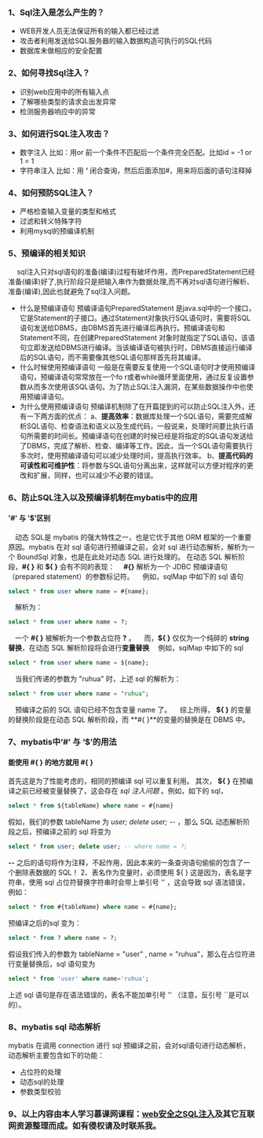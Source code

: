 ### 1、Sql注入是怎么产生的？
 *  WEB开发人员无法保证所有的输入都已经过滤
 * 攻击者利用发送给SQL服务器的输入数据构造可执行的SQL代码
 * 数据库未做相应的安全配置
### 2、如何寻找Sql注入？
 * 识别web应用中的所有输入点
 * 了解哪些类型的请求会出发异常
 * 检测服务器响应中的异常
### 3、如何进行SQL注入攻击？
 *  数字注入
	 比如：用or 前一个条件不匹配后一个条件完全匹配。比如id = -1 or 1 = 1
 * 字符串注入
	 比如：用 **‘** 闭合查询，然后后面添加#，用来将后面的语句注释掉
### 4、如何预防SQL注入？
 * 严格检查输入变量的类型和格式
 * 过滤和转义特殊字符
 * 利用mysql的预编译机制
### 5、预编译的相关知识
  &emsp; sql注入只对sql语句的准备(编译)过程有破坏作用，而PreparedStatement已经准备(编译)好了,执行阶段只是把输入串作为数据处理,而不再对sql语句进行解析、准备(编译),因此也就避免了sql注入问题。
 
 * 什么是预编译语句
 预编译语句PreparedStatement 是java.sql中的一个接口，它是Statement的子接口。通过Statement对象执行SQL语句时，需要将SQL语句发送给DBMS，由DBMS首先进行编译后再执行。预编译语句和Statement不同，在创建PreparedStatement 对象时就指定了SQL语句，该语句立即发送给DBMS进行编译。当该编译语句被执行时，DBMS直接运行编译后的SQL语句，而不需要像其他SQL语句那样首先将其编译。
 * 什么时候使用预编译语句
 一般是在需要反复使用一个SQL语句时才使用预编译语句，预编译语句常常放在一个fo r或者while循环里面使用，通过反复设置参数从而多次使用该SQL语句。为了防止SQL注入漏洞，在某些数据操作中也使用预编译语句。
 * 为什么使用预编译语句
 预编译机制除了在开篇提到的可以防止SQL注入外，还有一下两方面的优点：
 a、**提高效率**：数据库处理一个SQL语句，需要完成解析SQL语句、检查语法和语义以及生成代码，一般说来，处理时间要比执行语句所需要的时间长。预编译语句在创建的时候已经是将指定的SQL语句发送给了DBMS，完成了解析、检查、编译等工作。因此，当一个SQL语句需要执行多次时，使用预编译语句可以减少处理时间，提高执行效率。
 b、**提高代码的可读性和可维护性**：将参数与SQL语句分离出来，这样就可以方便对程序的更改和扩展，同样，也可以减少不必要的错误。
### 6、防止SQL注入以及预编译机制在mybatis中的应用
#### '#' 与 '$'区别
&emsp;动态 SQL是 mybatis 的强大特性之一，也是它优于其他 ORM 框架的一个重要原因。mybatis 在对 sql 语句进行预编译之前，会对 sql 进行动态解析，解析为一个 BoundSql 对象，也是在此处对动态 SQL 进行处理的。
在动态 SQL 解析阶段，**#{ }** 和 **${ }** 会有不同的表现：
&emsp;**#{}** 解析为一个 JDBC 预编译语句（prepared statement）的参数标记符。
&emsp;例如，sqlMap 中如下的 sql 语句
```sql
select * from user where name = #{name};
```
&emsp;解析为：
```sql
select * from user where name = ?;
```
&emsp;一个 **#{ }** 被解析为一个参数占位符 **?** 。
&emsp;而，**${ }** 仅仅为一个纯碎的 **string 替换**，在动态 SQL 解析阶段将会进行**变量替换**
&emsp;例如，sqlMap 中如下的 sql
```sql
select * from user where name = ${name};
```
&emsp;当我们传递的参数为 "ruhua" 时，上述 sql 的解析为：
```sql
select * from user where name = "ruhua";
```
&emsp;预编译之前的 SQL 语句已经不包含变量 name 了。
&emsp;综上所得， **${ }** 的变量的替换阶段是在动态 SQL 解析阶段，而 **#{ }**的变量的替换是在 DBMS 中。
### 7、mybatis中‘#’ 与 ‘$’的用法
#### 能使用 #{ } 的地方就用 #{ }
首先这是为了性能考虑的，相同的预编译 sql 可以重复利用。
其次， **${ }** 在预编译之前已经被变量替换了，这会存在 *sql 注入问题* 。例如，如下的 sql，
```sql
select * from ${tableName} where name = #{name} 
```
假如，我们的参数 tableName 为 *user; delete user; --* ，那么 SQL 动态解析阶段之后，预编译之前的 sql 将变为
```sql
select * from user; delete user; -- where name = ?;
```
**--** 之后的语句将作为注释，不起作用，因此本来的一条查询语句偷偷的包含了一个删除表数据的 SQL！
2、表名作为变量时，必须使用 ${ }
这是因为，表名是字符串，使用 sql 占位符替换字符串时会带上单引号 '' ，这会导致 sql 语法错误，例如：
```sql
select * from #{tableName} where name = #{name};
```
预编译之后的sql 变为：
```sql
select * from ? where name = ?;
```
假设我们传入的参数为 tableName = "user" , name = "ruhua"，那么在占位符进行变量替换后，sql 语句变为
```sql
select * from 'user' where name='ruhua';
```
上述 sql 语句是存在语法错误的，表名不能加单引号 '' （注意，反引号 ``是可以的）。
### 8、mybatis sql 动态解析
mybatis 在调用 connection 进行 sql 预编译之前，会对sql语句进行动态解析，动态解析主要包含如下的功能：
* 占位符的处理
* 动态sql的处理
* 参数类型校验
### 9、以上内容由本人学习慕课网课程：[web安全之SQL注入](https://www.imooc.com/learn/883 )及其它互联网资源整理而成。如有侵权请及时联系我。
 